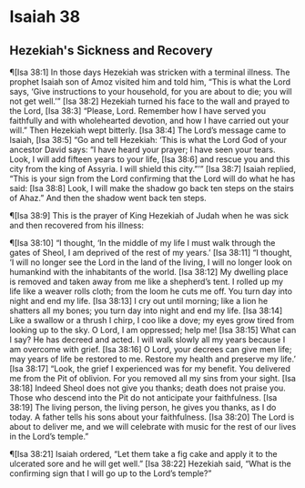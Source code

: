 # Isaiah 38

## Hezekiah's Sickness and Recovery
¶[Isa 38:1] In those days Hezekiah was stricken with a terminal illness. The prophet Isaiah son of Amoz visited him and told him, “This is what the Lord says, ‘Give instructions to your household, for you are about to die; you will not get well.’”
[Isa 38:2] Hezekiah turned his face to the wall and prayed to the Lord,
[Isa 38:3] “Please, Lord. Remember how I have served you faithfully and with wholehearted devotion, and how I have carried out your will.” Then Hezekiah wept bitterly.
[Isa 38:4] The Lord’s message came to Isaiah,
[Isa 38:5] “Go and tell Hezekiah: ‘This is what the Lord God of your ancestor David says: “I have heard your prayer; I have seen your tears. Look, I will add fifteen years to your life,
[Isa 38:6] and rescue you and this city from the king of Assyria. I will shield this city.”’”
[Isa 38:7] Isaiah replied, “This is your sign from the Lord confirming that the Lord will do what he has said:
[Isa 38:8] Look, I will make the shadow go back ten steps on the stairs of Ahaz.” And then the shadow went back ten steps.

¶[Isa 38:9] This is the prayer of King Hezekiah of Judah when he was sick and then recovered from his illness:

¶[Isa 38:10] “I thought, ‘In the middle of my life I must walk through the gates of Sheol, I am deprived of the rest of my years.’
[Isa 38:11] “I thought, ‘I will no longer see the Lord in the land of the living, I will no longer look on humankind with the inhabitants of the world.
[Isa 38:12] My dwelling place is removed and taken away from me like a shepherd’s tent. I rolled up my life like a weaver rolls cloth; from the loom he cuts me off. You turn day into night and end my life.
[Isa 38:13] I cry out until morning; like a lion he shatters all my bones; you turn day into night and end my life.
[Isa 38:14] Like a swallow or a thrush I chirp, I coo like a dove; my eyes grow tired from looking up to the sky. O Lord, I am oppressed; help me!
[Isa 38:15] What can I say? He has decreed and acted. I will walk slowly all my years because I am overcome with grief.
[Isa 38:16] O Lord, your decrees can give men life; may years of life be restored to me. Restore my health and preserve my life.’
[Isa 38:17] “Look, the grief I experienced was for my benefit. You delivered me from the Pit of oblivion. For you removed all my sins from your sight.
[Isa 38:18] Indeed Sheol does not give you thanks; death does not praise you. Those who descend into the Pit do not anticipate your faithfulness.
[Isa 38:19] The living person, the living person, he gives you thanks, as I do today. A father tells his sons about your faithfulness.
[Isa 38:20] The Lord is about to deliver me, and we will celebrate with music for the rest of our lives in the Lord’s temple.”

¶[Isa 38:21] Isaiah ordered, “Let them take a fig cake and apply it to the ulcerated sore and he will get well.”
[Isa 38:22] Hezekiah said, “What is the confirming sign that I will go up to the Lord’s temple?”
